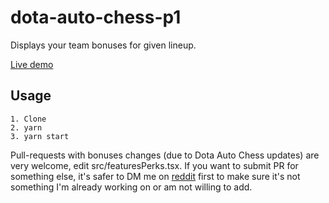 # dota-auto-chess-p1

Displays your team bonuses for given lineup.

[Live demo](https://kumagor0.github.io/dota-auto-chess-planner/)

## Usage

    1. Clone
    2. yarn
    3. yarn start

Pull-requests with bonuses changes (due to Dota Auto Chess updates) are very welcome, edit src/featuresPerks.tsx. If you want to submit PR for something else, it's safer to DM me on [reddit](https://old.reddit.com/user/Kumagor0/) first to make sure it's not something I'm already working on or am not willing to add.
